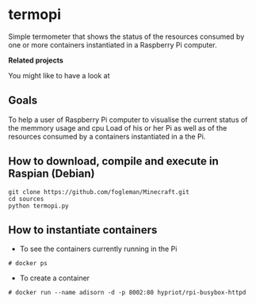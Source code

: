 # termopi 

Simple termometer that shows the status of the resources consumed by one or more containers instantiated in a Raspberry Pi computer.


**Related projects**

You might  like to have a look at 


## Goals 
To help a user of Raspberry Pi computer to visualise the current status of the memmory usage and cpu Load of his or her Pi as well as of the resources consumed by a containers instantiated in a the Pi.


## How to download, compile and execute in Raspian (Debian) 

```shell
git clone https://github.com/fogleman/Minecraft.git
cd sources 
python termopi.py
```

## How to instantiate containers 

- To see the containers currently running in the Pi
```shell
# docker ps  
```

- To create a container 
```shell
# docker run --name adisorn -d -p 8002:80 hypriot/rpi-busybox-httpd
```



